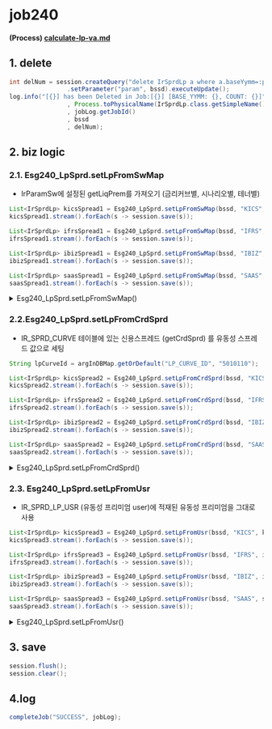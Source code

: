 # job240

#### (Process) [calculate-lp-va.md](../../../biz-logic/esg-process/2.-adjusted-risk-free-term-structure/lp-va/calculate-lp-va.md "mention")

## 1. delete&#x20;

```java
int delNum = session.createQuery("delete IrSprdLp a where a.baseYymm=:param")
                .setParameter("param", bssd).executeUpdate();
log.info("[{}] has been Deleted in Job:[{}] [BASE_YYMM: {}, COUNT: {}]"
                , Process.toPhysicalName(IrSprdLp.class.getSimpleName())
                , jobLog.getJobId()
                , bssd
                , delNum);
```

## 2. biz logic&#x20;

### 2.1. Esg240\_LpSprd.setLpFromSwMap

* IrParamSw에 설정된 getLiqPrem를 가져오기 (금리커브별, 시나리오별, 테너별)

```java
List<IrSprdLp> kicsSpread1 = Esg240_LpSprd.setLpFromSwMap(bssd, "KICS", kicsSwMap);
kicsSpread1.stream().forEach(s -> session.save(s));

List<IrSprdLp> ifrsSpread1 = Esg240_LpSprd.setLpFromSwMap(bssd, "IFRS", ifrsSwMap);
ifrsSpread1.stream().forEach(s -> session.save(s));

List<IrSprdLp> ibizSpread1 = Esg240_LpSprd.setLpFromSwMap(bssd, "IBIZ", ibizSwMap);
ibizSpread1.stream().forEach(s -> session.save(s));				

List<IrSprdLp> saasSpread1 = Esg240_LpSprd.setLpFromSwMap(bssd, "SAAS", saasSwMap);
saasSpread1.stream().forEach(s -> session.save(s));
```

<details>

<summary>Esg240_LpSprd.setLpFromSwMap()</summary>

* IrParamSw에 설정된 getLiqPrem를 가져오기 (금리커브별, 시나리오별, 테너별)

```java
// irCurve 단위로 반복 
for(Map.Entry<String, Map<Integer, IrParamSw>> 
    curveSwMap : paramSwMap.entrySet()) {
```

```java
// tenor 목록 가져오기 
List<String> tenorList 
= IrCurveSpotDao.getIrCurveTenorList(bssd, curveSwMap.getKey());

if(tenorList.isEmpty()) {
  log.warn("No IR Curve Data [IR_CURVE_NM: {}] in [{}] for [{}]"
    , curveSwMap.getKey()
    , toPhysicalName(IrCurveSpot.class.getSimpleName())
    , bssd);
continue; // 해당 irCurve가 비어있으면 이번거는 빠져나가고 그다음 irCurve 반복하기  
}
```

```java
// 비어있지 않으면-> 데이터가 있으면 시나리오 단위로 반복 
for(Map.Entry<Integer, IrParamSw> 
    swSce : curveSwMap.getValue().entrySet()) {				
	
  int llp = StringUtil.objectToPrimitive(swSce.getValue().getLlp(), 20);
  // 테너별로 반복 
  for(String tenor : tenorList) {
 if(Integer.valueOf(tenor.substring(1)) <=  llp * MONTH_IN_YEAR) {
			
	IrSprdLp lp1 = new IrSprdLp();
	
	lp1.setBaseYymm(bssd);
	lp1.setDcntApplModelCd("BU1");
	lp1.setApplBizDv(applBizDv);
	lp1.setIrCurveNm(curveSwMap.getKey());
	lp1.setIrCurve(swSce.getValue().getIrCurve());
	lp1.setIrCurveSceNo(swSce.getKey());
	lp1.setMatCd(tenor);
	lp1.setLiqPrem(swSce.getValue().getLiqPrem());
	lp1.setModifiedBy(jobId);
	lp1.setUpdateDate(LocalDateTime.now());
	
	rst.add(lp1);
      }					
   }
}
```

}

```java
log.info("{}({}) creates [{}] results of [{}] (from SW Param)." 
          +"They are inserted into [{}] Table"
  , jobId
  , EJob.valueOf(jobId).getJobName()
  , rst.size()
  , applBizDv
  , toPhysicalName(IrSprdLp.class.getSimpleName()));

return rst;
```

</details>

### 2.2.Esg240\_LpSprd.setLpFromCrdSprd&#x20;

* IR\_SPRD\_CURVE 테이블에 있는 신용스프레드 (getCrdSprd) 를 유동성 스프레드 값으로 세팅

```java
String lpCurveId = argInDBMap.getOrDefault("LP_CURVE_ID", "5010110");

List<IrSprdLp> kicsSpread2 = Esg240_LpSprd.setLpFromCrdSprd(bssd, "KICS", kicsSwMap, lpCurveId);
kicsSpread2.stream().forEach(s -> session.save(s));

List<IrSprdLp> ifrsSpread2 = Esg240_LpSprd.setLpFromCrdSprd(bssd, "IFRS", ifrsSwMap, lpCurveId);
ifrsSpread2.stream().forEach(s -> session.save(s));

List<IrSprdLp> ibizSpread2 = Esg240_LpSprd.setLpFromCrdSprd(bssd, "IBIZ", ibizSwMap, lpCurveId);
ibizSpread2.stream().forEach(s -> session.save(s));

List<IrSprdLp> saasSpread2 = Esg240_LpSprd.setLpFromCrdSprd(bssd, "SAAS", saasSwMap, lpCurveId);
saasSpread2.stream().forEach(s -> session.save(s));
```

<details>

<summary>Esg240_LpSprd.setLpFromCrdSprd()</summary>

* IR\_SPRD\_CURVE 테이블에 있는 신용스프레드 (getCrdSprd) 를 유동성 스프레드 값으로 세팅

```java
// irCurve 단위로 반복 
for(Map.Entry<String, Map<Integer, IrParamSw>> 
    curveSwMap : paramSwMap.entrySet()) {
```

```java
// tenor 목록 가져오기 
List<String> tenorList 
= IrCurveSpotDao.getIrCurveTenorList(bssd, curveSwMap.getKey());

if(tenorList.isEmpty()) {
  log.warn("No IR Curve Data [IR_CURVE_NM: {}] in [{}] for [{}]"
  , curveSwMap.getKey()
  , toPhysicalName(IrCurveSpot.class.getSimpleName())
  , bssd);
  continue;// 해당 irCurve가 비어있으면 이번거는 빠져나가고 그다음 irCurve 반복하기
}
```

```java
// 테너가 비어있지 않으면 
// 시나리오 단위로 반복 
for(Map.Entry<Integer, IrParamSw> 
    swSce : curveSwMap.getValue().entrySet()) 
{
int llp = StringUtil.objectToPrimitive(swSce.getValue().getLlp(), 20);
// IR_SPRD_CURVE 테이블에 있는 신용스프레드 (getCrdSprd) 를 유동성 만기로 세팅 
 for(IrSprdCurve lpCrv : IrCurveSpotDao.getIrSprdCurve(bssd, lpCurveId)) {
 // lpCurveId = 5010110 (변수로 받음) 
  if(Integer.valueOf(lpCrv.getMatCd().substring(1)) <= llp * MONTH_IN_YEAR)
  {
      IrSprdLp lp2 = new IrSprdLp();
      
      lp2.setBaseYymm(bssd);
      lp2.setDcntApplModelCd("BU2");
      lp2.setApplBizDv(applBizDv);
      lp2.setIrCurveNm(curveSwMap.getKey());
      lp2.setIrCurve(swSce.getValue().getIrCurve());
      lp2.setIrCurveSceNo(swSce.getKey());
      lp2.setMatCd(lpCrv.getMatCd());
      lp2.setLiqPrem(lpCrv.getCrdSprd());
      lp2.setModifiedBy(jobId);	
      lp2.setUpdateDate(LocalDateTime.now());
      
      rst.add(lp2);
    }					
  }
}
```

}

```java
log.info("{}({}) creates [{}] results of [{}] (from Credit Spread)."
        +"They are inserted into [{}] Table"
        , jobId
        , EJob.valueOf(jobId).getJobName()
        , rst.size()
        , applBizDv
        , toPhysicalName(IrSprdLp.class.getSimpleName()));
return rst;
```

</details>

### 2.3. Esg240\_LpSprd.setLpFromUsr

* IR\_SPRD\_LP\_USR (유동성 프리미엄 user)에 적재된 유동성 프리미엄을 그대로 사용&#x20;

```java
List<IrSprdLp> kicsSpread3 = Esg240_LpSprd.setLpFromUsr(bssd, "KICS", kicsSwMap);
kicsSpread3.stream().forEach(s -> session.save(s));

List<IrSprdLp> ifrsSpread3 = Esg240_LpSprd.setLpFromUsr(bssd, "IFRS", ifrsSwMap);
ifrsSpread3.stream().forEach(s -> session.save(s));

List<IrSprdLp> ibizSpread3 = Esg240_LpSprd.setLpFromUsr(bssd, "IBIZ", ibizSwMap);
ibizSpread3.stream().forEach(s -> session.save(s));

List<IrSprdLp> saasSpread3 = Esg240_LpSprd.setLpFromUsr(bssd, "SAAS", saasSwMap);
saasSpread3.stream().forEach(s -> session.save(s));
```

<details>

<summary>Esg240_LpSprd.setLpFromUsr()</summary>

* IR\_SPRD\_LP\_USR (유동성 프리미엄 user)에 적재된 유동성 프리미엄을 그대로 사용&#x20;

```java
// irCurve 단위로 반복 
for(Map.Entry<String, Map<Integer, IrParamSw>> 
    curveSwMap : paramSwMap.entrySet()) {		
```

```java
// 시나리오 단위로 반복 
for(Map.Entry<Integer, IrParamSw> 
   swSce : curveSwMap.getValue().entrySet()) {

  int llp = StringUtil.objectToPrimitive(swSce.getValue().getLlp(), 20);
  
  // IR_SPRD_LP_USR : 유저 설정 lp
  List<IrSprdLpUsr> lpUsr 
     = IrSprdDao.getIrSprdLpUsrList
   ( bssd
   , applBizDv
   , curveSwMap.getKey()
   , swSce.getKey());

```

```java
// IR_SPRD_LP_USR : 유저가 설정한 유동성 프리미미엄 정보값을 그대로 적용함.  
for(IrSprdLpUsr usr : lpUsr) {
  if(Integer.valueOf(usr.getMatCd().substring(1)) <= llp * MONTH_IN_YEAR) {
    
    IrSprdLp lp3 = new IrSprdLp();
    
    lp3.setBaseYymm(bssd);
    lp3.setDcntApplModelCd("BU3");
    lp3.setApplBizDv(applBizDv);
    lp3.setIrCurveNm(curveSwMap.getKey());
    lp3.setIrCurve(swSce.getValue().getIrCurve());
    lp3.setIrCurveSceNo(swSce.getKey());
    lp3.setMatCd(usr.getMatCd());
    lp3.setLiqPrem(usr.getLiqPrem());
    lp3.setModifiedBy(jobId);						
    lp3.setUpdateDate(LocalDateTime.now());
    
    rst.add(lp3);
  }					
}
```

&#x20;  }

}

```java
log.info("{}({}) creates [{}] results of [{}] (from User Defined)." 
         +"They are inserted into [{}] Table"
  , jobId
  , EJob.valueOf(jobId).getJobName()
  , rst.size()
  , applBizDv
  , toPhysicalName(IrSprdLp.class.getSimpleName()));

return rst;
```

</details>

## 3. save&#x20;

```java
session.flush();
session.clear();
```

## 4.log&#x20;

```java
completeJob("SUCCESS", jobLog);
```

